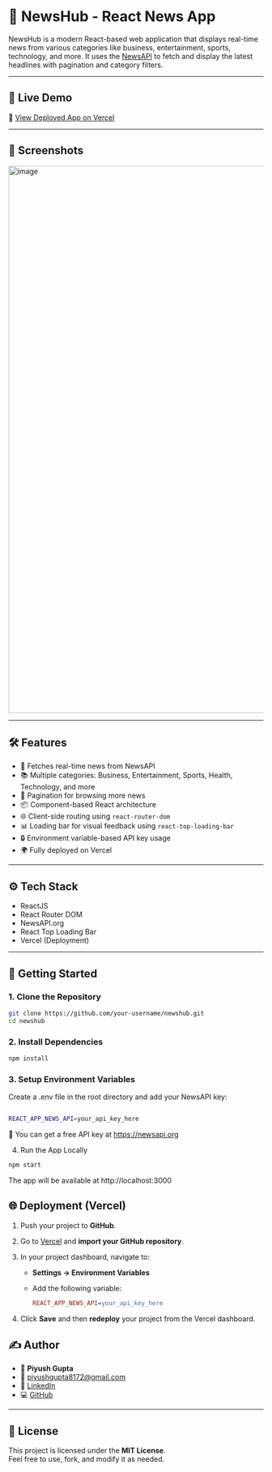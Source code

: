 # 📰 NewsHub - React News App

NewsHub is a modern React-based web application that displays real-time news from various categories like business, entertainment, sports, technology, and more. It uses the [NewsAPI](https://newsapi.org/) to fetch and display the latest headlines with pagination and category filters.

---

## 🚀 Live Demo

🔗 [View Deployed App on Vercel](https://your-vercel-project-url.vercel.app)

---

## 📸 Screenshots
<img width="1920" height="1080" alt="image" src="https://github.com/user-attachments/assets/50aecd91-906b-4f3b-8b6e-afb01ad30797" />

---

## 🛠️ Features

- 📰 Fetches real-time news from NewsAPI
- 📚 Multiple categories: Business, Entertainment, Sports, Health, Technology, and more
- 🔄 Pagination for browsing more news
- 📦 Component-based React architecture
- 🌐 Client-side routing using `react-router-dom`
- 📊 Loading bar for visual feedback using `react-top-loading-bar`
- 🔒 Environment variable-based API key usage
- 🌍 Fully deployed on Vercel

---

## ⚙️ Tech Stack

- ReactJS
- React Router DOM
- NewsAPI.org
- React Top Loading Bar
- Vercel (Deployment)

---

## 🔑 Getting Started

### 1. Clone the Repository

```bash
git clone https://github.com/your-username/newshub.git
cd newshub
```
### 2. Install Dependencies

```bash
npm install
```
### 3. Setup Environment Variables
Create a .env file in the root directory and add your NewsAPI key:

```bash

REACT_APP_NEWS_API=your_api_key_here
```

🔐 You can get a free API key at https://newsapi.org

4. Run the App Locally
```bash
npm start
```
The app will be available at http://localhost:3000
## 🌐 Deployment (Vercel)

1. Push your project to **GitHub**.
2. Go to [Vercel](https://vercel.com) and **import your GitHub repository**.
3. In your project dashboard, navigate to:
   - **Settings → Environment Variables**
   - Add the following variable:

     ```ini
     REACT_APP_NEWS_API=your_api_key_here
     ```

4. Click **Save** and then **redeploy** your project from the Vercel dashboard.

## ✍️ Author

- 👤 **Piyush Gupta**  
- 📧 [piyushgupta8172@gmail.com](mailto:piyushgupta8172@gmail.com)  
- 🔗 [LinkedIn](https://www.linkedin.com/in/your-linkedin/)  
- 💻 [GitHub](https://github.com/your-username)

---

## 📜 License

This project is licensed under the **MIT License**.  
Feel free to use, fork, and modify it as needed.
